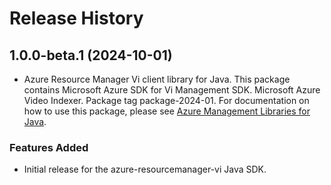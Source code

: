 # Release History

## 1.0.0-beta.1 (2024-10-01)

- Azure Resource Manager Vi client library for Java. This package contains Microsoft Azure SDK for Vi Management SDK. Microsoft Azure Video Indexer. Package tag package-2024-01. For documentation on how to use this package, please see [Azure Management Libraries for Java](https://aka.ms/azsdk/java/mgmt).
### Features Added

- Initial release for the azure-resourcemanager-vi Java SDK.
